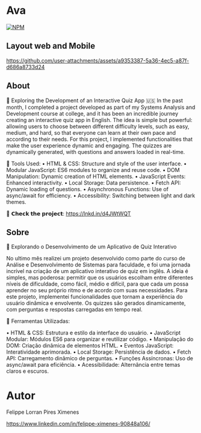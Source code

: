 # Ava
[![NPM](https://img.shields.io/npm/l/react)](https://github.com/devsuperior/sds1-wmazoni/blob/master/LICENSE) 

## Layout web and Mobile

https://github.com/user-attachments/assets/a9353387-5a36-4ec5-a87f-d686a8733d24

## About

🎯 Exploring the Development of an Interactive Quiz App
🇺🇸 In the past month, I completed a project developed as part of my Systems Analysis and Development course at college, and it has been an incredible journey creating an interactive quiz app in English. The idea is simple but powerful: allowing users to choose between different difficulty levels, such as easy, medium, and hard, so that everyone can learn at their own pace and according to their needs. 
For this project, I implemented functionalities that make the user experience dynamic and engaging. The quizzes are dynamically generated, with questions and answers loaded in real-time.

🎨 Tools Used:
• HTML & CSS: Structure and style of the user interface. • Modular JavaScript​: ES6 modules to organize and reuse code. • DOM Manipulation: Dynamic creation of HTML elements. • JavaScript Events: Enhanced interactivity. • Local Storage: Data persistence. • Fetch API: Dynamic loading of questions. • Asynchronous Functions: Use of async/await for efficiency. • Accessibility: Switching between light and dark themes.

🔗 𝗖𝗵𝗲𝗰𝗸 𝘁𝗵𝗲 𝗽𝗿𝗼𝗷𝗲𝗰𝘁:
https://lnkd.in/d4JWtWQT


## Sobre 

🎯 Explorando o Desenvolvimento de um Aplicativo de Quiz Interativo
 
No ultimo mês realizei um projeto desenvolvido como parte do curso de Análise e Desenvolvimento de Sistemas para faculdade, e foi uma jornada incrível na criação de um aplicativo interativo de quiz em inglês. A ideia é simples, mas poderosa: permitir que os usuários escolham entre diferentes níveis de dificuldade, como fácil, médio e difícil, para que cada um possa aprender no seu próprio ritmo e de acordo com suas necessidades. 
 Para este projeto, implementei funcionalidades que tornam a experiência do usuário dinâmica e envolvente. Os quizzes são gerados dinamicamente, com perguntas e respostas carregadas em tempo real.
 
 🎨 Ferramentas Utilizadas:
 
• HTML & CSS: Estrutura e estilo da interface do usuário. • JavaScript Modular: Módulos ES6 para organizar e reutilizar código. • Manipulação do DOM: Criação dinâmica de elementos HTML. • Eventos JavaScript​: Interatividade aprimorada. • Local Storage: Persistência de dados. • Fetch API: Carregamento dinâmico de perguntas. • Funções Assíncronas: Uso de async/await para eficiência. • Acessibilidade: Alternância entre temas claros e escuros.

# Autor

Felippe Lorran Pires Ximenes 

https://www.linkedin.com/in/felippe-ximenes-90848a106/
